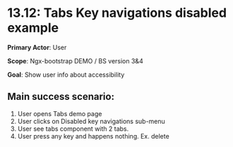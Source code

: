 13.12: Tabs Key navigations disabled example
=================================
**Primary Actor**: User

**Scope**: Ngx-bootstrap DEMO / BS version 3&4

**Goal**: Show user info about accessibility

Main success scenario:
----------------------
1. User opens Tabs demo page
2. User clicks on Disabled key navigations sub-menu
3. User see tabs component with 2 tabs.
4. User press any key and happens nothing. Ex. delete
